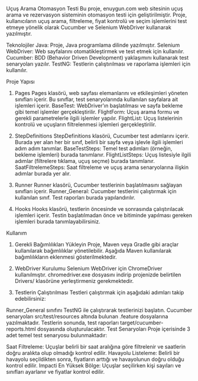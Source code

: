 Uçuş Arama Otomasyon Testi
Bu proje, enuygun.com web sitesinin uçuş arama ve rezervasyon sisteminin otomasyon testi için geliştirilmiştir. Proje, kullanıcıların uçuş arama, filtreleme, fiyat kontrolü ve seçim işlemlerini test etmeye yönelik olarak Cucumber ve Selenium WebDriver kullanarak yazılmıştır.

Teknolojiler
Java: Proje, Java programlama dilinde yazılmıştır.
Selenium WebDriver: Web sayfalarını otomatikleştirmek ve test etmek için kullanılır.
Cucumber: BDD (Behavior Driven Development) yaklaşımını kullanarak test senaryoları yazılır.
TestNG: Testlerin çalıştırılması ve raporlama işlemleri için kullanılır.

Proje Yapısı
1. Pages
Pages klasörü, web sayfası elemanlarını ve etkileşimleri yöneten sınıfları içerir. Bu sınıflar, test senaryolarında kullanılan sayfalara ait işlemleri içerir.
BaseTest: WebDriver'ın başlatılması ve sayfa bekleme gibi temel işlemler gerçekleştirilir.
FlightForm: Uçuş arama formu ve gerekli parametrelerle ilgili işlemler yapılır.
FlightList: Uçuş listelerinin kontrolü ve uçuşların filtrelenmesi işlemleri gerçekleştirilir.

2. StepDefinitions
StepDefinitions klasörü, Cucumber test adımlarını içerir. Burada yer alan her bir sınıf, belirli bir sayfa veya işlevle ilgili işlemleri adım adım tanımlar.
BaseTestSteps: Temel test adımları (örneğin, bekleme işlemleri) burada tanımlanır.
FlightListSteps: Uçuş listesiyle ilgili adımlar (filtrelere tıklama, uçuş seçme) burada tanımlanır.
SaatFiltrelemeSteps: Saat filtreleme ve uçuş arama senaryolarına ilişkin adımlar burada yer alır.

3. Runner
Runner klasörü, Cucumber testlerinin başlatılmasını sağlayan sınıfları içerir.
Runner_General: Cucumber testlerini çalıştırmak için kullanılan sınıf. Test raporları burada yapılandırılır.

4. Hooks
Hooks klasörü, testlerin öncesinde ve sonrasında çalıştırılacak işlemleri içerir. Testin başlatılmadan önce ve bitiminde yapılması gereken işlemleri burada tanımlayabilirsiniz.

Kullanım
1. Gerekli Bağımlılıkları Yükleyin
Proje, Maven veya Gradle gibi araçlar kullanılarak bağımlılıklar yönetilebilir. Aşağıda Maven kullanılarak bağımlılıkların eklenmesi gösterilmektedir.


2. WebDriver Kurulumu
Selenium WebDriver için ChromeDriver kullanılmıştır. chromedriver.exe dosyasını indirip projenizde belirtilen Drivers/ klasörüne yerleştirmeniz gerekmektedir.

3. Testlerin Çalıştırılması
Testleri çalıştırmak için aşağıdaki adımları takip edebilirsiniz:

Runner_General sınıfını TestNG ile çalıştırarak testlerinizi başlatın.
Cucumber senaryoları src/test/resources altında bulunan .feature dosyalarına yazılmaktadır.
Testlerin sonunda, test raporları target/cucumber-reports.html dosyasında oluşturulacaktır.
Test Senaryoları
Proje içerisinde 3 adet temel test senaryosu bulunmaktadır:

Saat Filtreleme: Uçuşlar belirli bir saat aralığına göre filtrelenir ve saatlerin doğru aralıkta olup olmadığı kontrol edilir.
Havayolu Listeleme: Belirli bir havayolu seçildikten sonra, fiyatların arttığı ve havayolunun doğru olduğu kontrol edilir.
Impacti En Yüksek Bölge: Uçuşlar seçilirken kişi sayıları ve sınıfları ayarlanır ve fiyatlar kontrol edilir.

